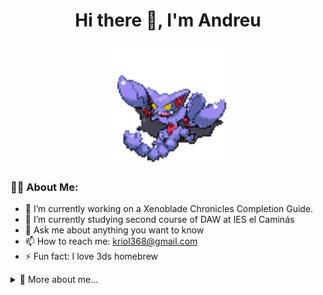 <h1 align="center">Hi there 👋, I'm Andreu</h1>

<p align="center">
  <img src="gliscor.gif" width="200" />
</p>



### 👨‍💻 About Me:

- 🔭 I’m currently working on a Xenoblade Chronicles Completion Guide.
- 🌱 I’m currently studying second course of DAW at IES el Caminás
- 💬 Ask me about anything you want to know
- 📫 How to reach me: kriol368@gmail.com
- ⚡ Fun fact: I love 3ds homebrew


<details>
  <summary>📜 More about me...</summary>

### 🛠️ Tech Stack:

<p align="center">
  <img src="https://img.shields.io/badge/Java-ED8B00?style=for-the-badge&logo=java&logoColor=white" />
  <img src="https://img.shields.io/badge/HTML5-E34F26?style=for-the-badge&logo=html5&logoColor=white" />
  <img src="https://img.shields.io/badge/CSS3-1572B6?style=for-the-badge&logo=css3&logoColor=white" />
  <img src="https://img.shields.io/badge/JavaScript-F7DF1E?style=for-the-badge&logo=javascript&logoColor=black" />
  <img src="https://img.shields.io/badge/Symfony-000000?style=for-the-badge&logo=symfony&logoColor=white" />
  <img src="https://img.shields.io/badge/SQL-4479A1?style=for-the-badge&logo=postgresql&logoColor=white" />
  <img src="https://img.shields.io/badge/Linux-FCC624?style=for-the-badge&logo=linux&logoColor=black" />
</p>


---

### 📈 GitHub Stats:

<p align="center">
  <img src="https://github-readme-stats.vercel.app/api?username=Kriol368&show_icons=true&theme=radical" alt="kriol's GitHub Stats" />
  <img src="https://github-readme-streak-stats.herokuapp.com/?user=Kriol368&theme=radical" alt="GitHub Streak" />
</p>

<p align="center">
  <img src="https://github-readme-stats.vercel.app/api/top-langs/?username=Kriol368&layout=compact&theme=radical" alt="Top Languages" />
</p>

---

### 🌐 Connect with Me:

<p align="center">
  <a href="mailto:kriol368@gmail.com"><img src="https://img.shields.io/badge/Email-D14836?style=for-the-badge&logo=gmail&logoColor=white" /></a>
<a href="https://www.linkedin.com/in/andreu-beltran-miralles-460698342" target="_blank"><img src="https://img.shields.io/badge/LinkedIn-%230077B5.svg?style=for-the-badge&logo=linkedin&logoColor=white" alt="LinkedIn Profile" /></a>
</p>

---

### 🚀 My Current Projects:

- [Xenoblade Chronicles Completion Guide](https://github.com/Kriol368/xenoblade-chronicles-checklist-backend)

---

### 💬 Languages:

| Language  | Proficiency  |
| --------- | ------------ |
| English   | B2           |
| Spanish   | Native       |
| Valencian | Native       |

---

<p align="center"> 
  <img src="https://komarev.com/ghpvc/?username=Kriol368&label=Profile%20Views&color=0e75b6&style=flat" alt="Profile Views" />
</p>
</details>

